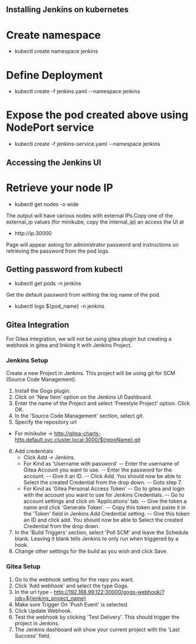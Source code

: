 ## Installing Jenkins on kubernetes

# Create namespace
  - kubectl create namespace jenkins

# Define Deployment
  - kubectl create -f jenkins.yaml --namespace jenkins

# Expose the pod created above using NodePort service
  - kubectl create -f jenkins-service.yaml --namespace jenkins

## Accessing the Jenkins UI

# Retrieve your node IP
  - kubectl get nodes -o wide

The output will have various nodes with external IPs.Copy one of the external_ip values (for minikube, copy the internal_ip) an access the UI at
  - http://ip:30000

Page will appear asking for administrator password and instructions on retrieving the password from the pod logs.

## Getting password from kubectl
  - kubectl get pods -n jenkins

Get the default password from withing the log name of the pod.
  - kubectl logs ${pod_name} -n jenkins

## Gitea Integration

For Gitea integration, we will not be using gitea plugin but creating a webhook in gitea and linking it with Jenkins Project.

### Jenkins Setup

Create a new Project in Jenkins. This project will be using git for SCM (Source Code Management).

1) Install the Gogs plugin.
2) Click on 'New Item' option on the Jenkins UI Dashboard.
3) Enter the name of the Project and select 'Freestyle Project' option. Click OK.
4) In the 'Source Code Management' section, select git.
5) Specify the repository url
  - For minikube -> http://gitea-charts-http.default.svc.cluster.local:3000/${repoName}.git
6) Add credentials 
   - Click Add -> Jenkins.
   - For Kind as 'Username with password'
     -- Enter the username of Gitea Account you want to use.
     -- Enter the password for the account.
     -- Give it an ID.
     -- Click Add. You should now be able to Select the created Credential from the drop down.
     -- Goto step 7.
   - For Kind as 'Gitea Personal Access Token'
     -- Go to gitea and login with the account you want to use for Jenkins Credentials.
     -- Go to account settings and click on 'Applications' tab.
     -- Give the token a name and click 'Generate Token'.
     -- Copy this token and paste it in the 'Token' field in Jenkins Add Credential setting.
     -- Give this token an ID and click add. You should now be able to Select the created Credential from the drop down.
7) In the 'Build Triggers' section, select 'Poll SCM' and leave the Schedule blank. Leaving it blank tells Jenkins to only run when triggered by a hook.
8) Change other settings for the build as you wish and click Save.

### Gitea Setup

1) Go to the webhook setting for the repo you want.
2) Click 'Add webhook' and select the type Gogs.
3) In the url type - http://192.168.99.122:30000/gogs-webhook/?job=${jenkins_project_name}
4) Make sure Trigger On 'Push Event' is selected.
5) Click Update Webhook.
6) Test the webhook by clicking 'Test Delivery'. This should trigger the project in Jenkins.
7) The Jenkins dashboard will show your current project with the 'Last Success' field.



